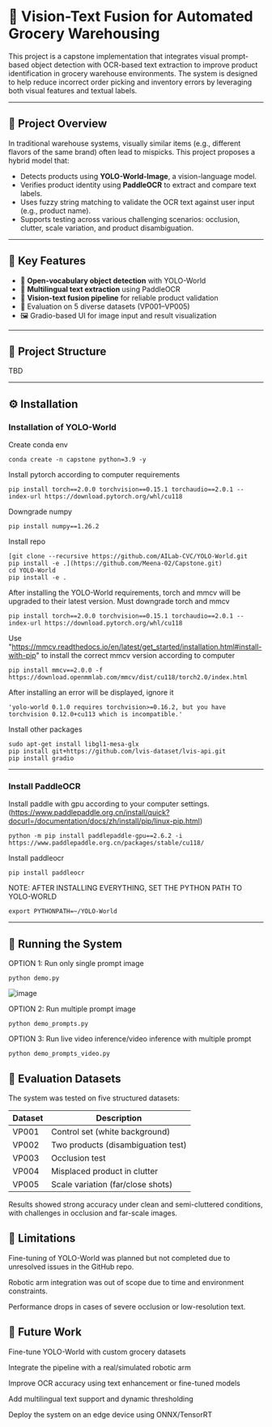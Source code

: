 # 🛒 Vision-Text Fusion for Automated Grocery Warehousing

This project is a capstone implementation that integrates visual prompt-based object detection with OCR-based text extraction to improve product identification in grocery warehouse environments. The system is designed to help reduce incorrect order picking and inventory errors by leveraging both visual features and textual labels.

---

## 📌 Project Overview

In traditional warehouse systems, visually similar items (e.g., different flavors of the same brand) often lead to mispicks. This project proposes a hybrid model that:
- Detects products using **YOLO-World-Image**, a vision-language model.
- Verifies product identity using **PaddleOCR** to extract and compare text labels.
- Uses fuzzy string matching to validate the OCR text against user input (e.g., product name).
- Supports testing across various challenging scenarios: occlusion, clutter, scale variation, and product disambiguation.

---

## 🧠 Key Features

- 🔎 **Open-vocabulary object detection** with YOLO-World
- 🧾 **Multilingual text extraction** using PaddleOCR
- 🧠 **Vision-text fusion pipeline** for reliable product validation
- 🧪 Evaluation on 5 diverse datasets (VP001–VP005)
- 🖼️ Gradio-based UI for image input and result visualization

---

## 📂 Project Structure
TBD

---

## ⚙️ Installation

### Installation of YOLO-World
Create conda env
```
conda create -n capstone python=3.9 -y
```
Install pytorch according to computer requirements
```
pip install torch==2.0.0 torchvision==0.15.1 torchaudio==2.0.1 --index-url https://download.pytorch.org/whl/cu118
```
Downgrade numpy
```
pip install numpy==1.26.2
```
Install repo
```
[git clone --recursive https://github.com/AILab-CVC/YOLO-World.git
pip install -e .](https://github.com/Meena-02/Capstone.git)
cd YOLO-World
pip install -e .
```
After installing the YOLO-World requirements, torch and mmcv will be upgraded to their latest version. Must downgrade torch and mmcv
```
pip install torch==2.0.0 torchvision==0.15.1 torchaudio==2.0.1 --index-url https://download.pytorch.org/whl/cu118
```
Use "https://mmcv.readthedocs.io/en/latest/get_started/installation.html#install-with-pip" to install the correct mmcv version according to computer
```
pip install mmcv==2.0.0 -f https://download.openmmlab.com/mmcv/dist/cu118/torch2.0/index.html
```
After installing an error will be displayed, ignore it
```
'yolo-world 0.1.0 requires torchvision>=0.16.2, but you have torchvision 0.12.0+cu113 which is incompatible.'
```
Install other packages
```
sudo apt-get install libgl1-mesa-glx
pip install git+https://github.com/lvis-dataset/lvis-api.git
pip install gradio
```
---
### Install PaddleOCR
Install paddle with gpu according to your computer settings. (https://www.paddlepaddle.org.cn/install/quick?docurl=/documentation/docs/zh/install/pip/linux-pip.html)
```
python -m pip install paddlepaddle-gpu==2.6.2 -i https://www.paddlepaddle.org.cn/packages/stable/cu118/
```
Install paddleocr
```
pip install paddleocr
```

NOTE: AFTER INSTALLING EVERYTHING, SET THE PYTHON PATH TO YOLO-WORLD
```
export PYTHONPATH=~/YOLO-World
```

---
## 🚀 Running the System
OPTION 1: Run only single prompt image
```
python demo.py
```
![image](https://github.com/user-attachments/assets/b6cbf11f-8435-4e15-a37a-5c1019894332)

OPTION 2: Run multiple prompt image
```
python demo_prompts.py
```
OPTION 3: Run live video inference/video inference with multiple prompt
```
python demo_prompts_video.py
```
## 🧪 Evaluation Datasets
The system was tested on five structured datasets:


| Dataset	| Description                       |
|---------|-----------------------------------|
| VP001	  | Control set (white background)    |
| VP002	  | Two products (disambiguation test)|
| VP003	  | Occlusion test                    |
| VP004	  | Misplaced product in clutter      |
| VP005	  | Scale variation (far/close shots) |

Results showed strong accuracy under clean and semi-cluttered conditions, with challenges in occlusion and far-scale images.

## 🧩 Limitations
Fine-tuning of YOLO-World was planned but not completed due to unresolved issues in the GitHub repo.

Robotic arm integration was out of scope due to time and environment constraints.

Performance drops in cases of severe occlusion or low-resolution text.

## 🔮 Future Work
Fine-tune YOLO-World with custom grocery datasets

Integrate the pipeline with a real/simulated robotic arm

Improve OCR accuracy using text enhancement or fine-tuned models

Add multilingual text support and dynamic thresholding

Deploy the system on an edge device using ONNX/TensorRT
